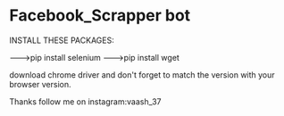 # Facebook_Scrapper bot

INSTALL THESE PACKAGES:

--->pip install selenium
--->pip install wget


download chrome driver and don't forget to match the version with your browser version.

Thanks follow me on instagram:vaash_37
